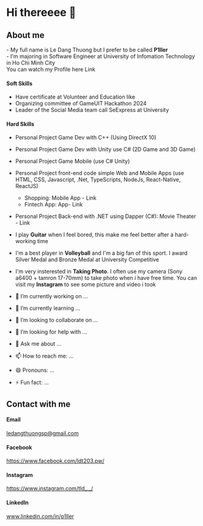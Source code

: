<p align="center">
  <h1>Hi thereeee 👋</h1>
</p>
<p>
<p align="left">
  <h2>About me</h2>
</p>
<a> - My full name is Le Dang Thuong but I prefer to be called <b>P1ller</b> </a>
</br>
<a> - I'm majoring in Software Engineer at University of Infomation Technology in Ho Chi Minh City</a>
</br>
<a> You can watch my Profile here</a>
<a>Link</a>

#### Soft Skills
- Have certificate at Volunteer and Education like
- Organizing committee of GameUIT Hackathon 2024
- Leader of the Social Media team call SeExpress at University

#### Hard Skills
- Personal Project Game Dev with C++ (Using DirectX 10)
- Personal Project Game Dev with Unity use C# (2D Game and 3D Game)
- Personal Project Game Mobile (use C# Unity)
- Personal Project front-end code simple Web and Mobile Apps (use HTML, CSS, Javascript, .Net, TypeScripts, NodeJs, React-Native, ReactJS)
     + Shopping: Mobile App - Link
     + Fintech App: App- Link
- Personal Project Back-end with .NET using Dapper (C#): Movie Theater - Link
- I play **Guitar** when I feel bored, this make me feel better after a hard-working time
- I'm a best player in **Volleyball** and I'm a big fan of this sport. I award Silver Medal and Bronze Medal at University Competitive
- I'm very insterested in **Taking Photo**. I often use my camera (Sony a6400 + tamron 17-70mm) to take photo when i have free time. You can visit my **Instagram** to see some picture and video i took

- 🔭 I’m currently working on ...
- 🌱 I’m currently learning ...
- 👯 I’m looking to collaborate on ...
- 🤔 I’m looking for help with ...
- 💬 Ask me about ...
- 📫 How to reach me: ...
- 😄 Pronouns: ...
- ⚡ Fun fact: ...
<p align="left">
  <h2>Contact with me</h2>
</p>

#### Email
ledangthuongsp@gmail.com
#### Facebook
https://www.facebook.com/ldt203.pw/
#### Instagram
https://www.instagram.com/tld_._/
#### LinkedIn
www.linkedin.com/in/p1ller


